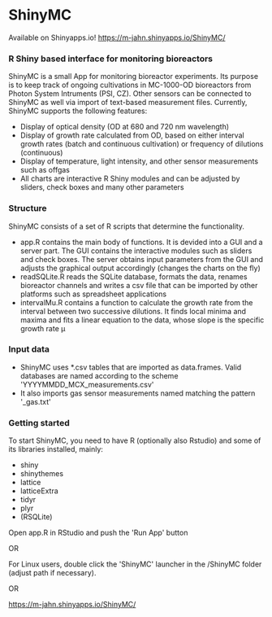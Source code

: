 # ShinyMC

Available on Shinyapps.io!
https://m-jahn.shinyapps.io/ShinyMC/

### R Shiny based interface for monitoring bioreactors

ShinyMC is a small App for monitoring bioreactor experiments. Its purpose is to keep track of ongoing cultivations in MC-1000-OD bioreactors from Photon System Intruments (PSI, CZ). Other sensors can be connected to ShinyMC as well via import of text-based measurement files. Currently, ShinyMC supports the following features:

- Display of optical density (OD at 680 and 720 nm wavelength)
- Display of growth rate calculated from OD, based on either interval growth rates (batch and continuous cultivation) or frequency of dilutions (continuous)
- Display of temperature, light intensity, and other sensor measurements such as offgas
- All charts are interactive R Shiny modules and can be adjusted by sliders, check boxes and many other parameters

### Structure

ShinyMC consists of a set of R scripts that determine the functionality.

- app.R contains the main body of functions. It is devided into a GUI and a server part. The GUI contains the interactive modules such as sliders and check boxes. The server obtains input parameters from the GUI and adjusts the graphical output accordingly (changes the charts on the fly)
- readSQLite.R reads the SQLite database, formats the data, renames bioreactor channels and writes a csv file that can be imported by other platforms such as spreadsheet applications
- intervalMu.R contains a function to calculate the growth rate from the interval between two successive dilutions. It finds local minima and maxima and fits a linear equation to the data, whose slope is the specific growth rate µ

### Input data

- ShinyMC uses *.csv tables that are imported as data.frames. Valid databases are named according to the scheme 'YYYYMMDD_MCX_measurements.csv'
- It also imports gas sensor measurements named matching the pattern '_gas.txt'

### Getting started

To start ShinyMC, you need to have R (optionally also Rstudio) and some of its libraries installed, mainly:

- shiny
- shinythemes
- lattice
- latticeExtra
- tidyr
- plyr
- (RSQLite)

Open app.R in RStudio and push the 'Run App' button

OR

For Linux users, double click the 'ShinyMC' launcher in the /ShinyMC folder (adjust path if necessary).

OR

https://m-jahn.shinyapps.io/ShinyMC/
